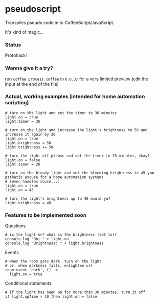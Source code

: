 # pseudoscript #

Transpiles pseudo code in to CoffeeScript/JavaScript.

It's kind of magic...

### Status ###
Protohack!

### Wanna give it a try? ###
run `coffee process.coffee` in `0.0.3/` for a very limited preview (edit the input at the end of the file)

### Actual, working examples (intended for home automation scripting) ###

```
# turn on the light and set the timer to 30 minutes
light.on = true
light.timer = 30

# turn on the light and increase the light's brightness to 50 and increase it again by 20
light.on = true
light.brightness = 50
light.brightness += 50

# turn the light off please and set the timer to 20 minutes, okay?
light.on = false
light.timer = 20

# turn on the bloody light and set the bleeding brightness to 45 you pathetic excuse for a home automation system!
# (even handles abuse...)
light.on = true
light.on = 45

# turn the light's brightness up to 40 would ya?
light.brightness = 40

```

### Features to be implemented soon ###

Questions

```
# is the light on? what is the brightness (set to)?
console.log "On: " + light.on
console.log "Brightness: " + light.brightness

```

Events
```
# when the room gets dark, turn on the light
# or: when darkness falls, enlighten us!
room.event 'dark', () ->
  light.on = true
```

Conditional statements
```
# if the light has been on for more than 30 minutes, turn it off
if light.upTime > 30 then light.on = false
```